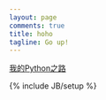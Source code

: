 ```yaml
---
layout: page
comments: true
title: hoho 
tagline: Go up! 
---
```


[我的Python之路](http://dingk-r.github.com/2013/03/13/python)

{% include JB/setup %}
